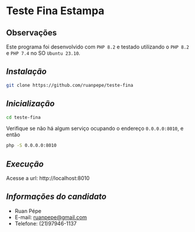 # Teste Fina Estampa


## Observações

Este programa foi desenvolvido com `PHP 8.2` e testado utilizando o `PHP 8.2` e `PHP 7.4` no SO `Ubuntu 23.10`.

## _Instalação_

```sh
git clone https://github.com/ruanpepe/teste-fina
```

## _Inicialização_

```sh
cd teste-fina
```

Verifique se não há algum serviço ocupando o endereço `0.0.0.0:8010`, e então

```sh
php -S 0.0.0.0:8010
```

## _Execução_

Acesse a url:
http://localhost:8010


## _Informações do candidato_

- Ruan Pépe
- E-mail: ruanpepe@gmail.com
- Telefone: (21)97946-1137